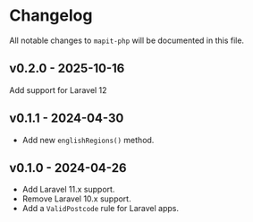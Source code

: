# Changelog

All notable changes to `mapit-php` will be documented in this file.

## v0.2.0 - 2025-10-16

Add support for Laravel 12

## v0.1.1 - 2024-04-30

* Add new `englishRegions()` method.

## v0.1.0 - 2024-04-26

* Add Laravel 11.x support.
* Remove Laravel 10.x support.
* Add a `ValidPostcode` rule for Laravel apps.

